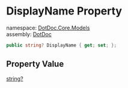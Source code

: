 ﻿# DisplayName Property

namespace: [DotDoc\.Core\.Models](../../DotDoc.Core.Models.md)<br />
assembly: [DotDoc](../../../DotDoc.md)



```csharp
public string? DisplayName { get; set; };
```

## Property Value

[string?](https://docs.microsoft.com/dotnet/api/System.String)

